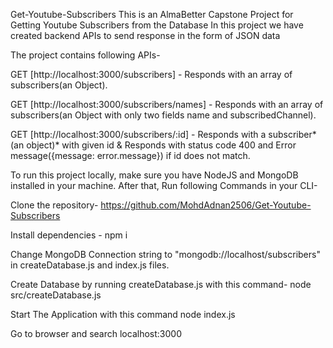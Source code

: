 Get-Youtube-Subscribers
This is an AlmaBetter Capstone Project for Getting Youtube Subscribers from the Database In this project we have created backend APIs to send response in the form of JSON data

The project contains following APIs-

GET [http://localhost:3000/subscribers] - Responds with an array of subscribers(an Object).

GET [http://localhost:3000/subscribers/names] - Responds with an array of subscribers(an Object with only two fields name and subscribedChannel).

GET [http://localhost:3000/subscribers/:id] - Responds with a subscriber*(an object)* with given id & Responds with status code 400 and Error message({message: error.message}) if id does not match.

To run this project locally, make sure you have NodeJS and MongoDB installed in your machine. After that, Run following Commands in your CLI-

Clone the repository- https://github.com/MohdAdnan2506/Get-Youtube-Subscribers

Install dependencies - npm i

Change MongoDB Connection string to "mongodb://localhost/subscribers" in createDatabase.js and index.js files.

Create Database by running createDatabase.js with this command- node src/createDatabase.js

Start The Application with this command node index.js

Go to browser and search localhost:3000
